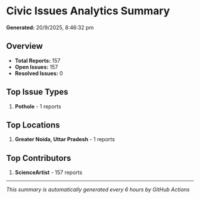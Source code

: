 #  Civic Issues Analytics Summary

**Generated:** 20/9/2025, 8:46:32 pm

##  Overview
- **Total Reports:** 157
- **Open Issues:** 157
- **Resolved Issues:** 0

##  Top Issue Types
1. **Pothole** - 1 reports

##  Top Locations
1. **Greater Noida, Uttar Pradesh** - 1 reports

##  Top Contributors
1. **ScienceArtist** - 157 reports

---
*This summary is automatically generated every 6 hours by GitHub Actions*
